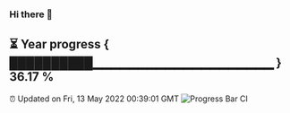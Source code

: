 ### Hi there 👋
⏳ Year progress { ██████████▁▁▁▁▁▁▁▁▁▁▁▁▁▁▁▁▁▁▁▁ } 36.17 %
---
⏰ Updated on Fri, 13 May 2022 00:39:01 GMT
![Progress Bar CI](https://github.com/Moyi321/Moyi321/workflows/Progress%20Bar%20CI/badge.svg)
